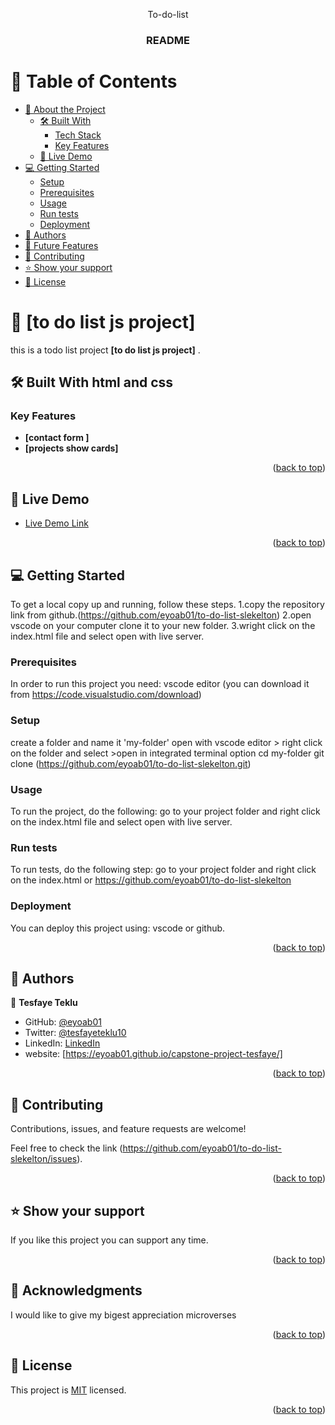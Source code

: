 <a name="readme-top"></a>

<div align="center">
To-do-list
  <h3><b> README </b></h3>

</div>

# 📗 Table of Contents

- [📖 About the Project](#about-project)
  - [🛠 Built With](#built-with)
    - [Tech Stack](#tech-stack)
    - [Key Features](#key-features)
  - [🚀 Live Demo](#live-demo)
- [💻 Getting Started](#getting-started)
  - [Setup](#setup)
  - [Prerequisites](#prerequisites)
  - [Usage](#usage)
  - [Run tests](#run-tests)
  - [Deployment](#triangular_flag_on_post-deployment)
- [👥 Authors](#authors)
- [🔭 Future Features](#future-features)
- [🤝 Contributing](#contributing)
- [⭐️ Show your support](#support)
- [📝 License](#license)


# 📖 [to do list js project] <a name="about-project"></a>
this is a todo list project
**[to do list js project]**  .

## 🛠 Built With <a name="built-with">html and css</a>

### Key Features <a name="key-features"></a>

- **[contact form ]**
- **[projects show cards]**

<p align="right">(<a href="#readme-top">back to top</a>)</p>

## 🚀 Live Demo <a name="live-demo"></a>

- [Live Demo Link](https://eyoab01.github.io/to-do-list-slekelton/) 


<p align="right">(<a href="#readme-top">back to top</a>)</p>

## 💻 Getting Started <a name="getting-started"></a>

To get a local copy up and running, follow these steps.
1.copy the repository link from github.(https://github.com/eyoab01/to-do-list-slekelton)
2.open vscode on your computer clone it to your new folder.
3.wright click on the index.html file and select open with live server.

### Prerequisites

In order to run this project you need:
vscode editor (you can download it from https://code.visualstudio.com/download)

### Setup

create a folder and name it 'my-folder'
open with vscode editor > right click on the folder and select >open in integrated terminal option
cd my-folder
git clone (https://github.com/eyoab01/to-do-list-slekelton.git)

### Usage

To run the project, do the following:
go to your project folder and right click on the index.html file and select open with live server.

### Run tests

To run tests, do the following step:
go to your project folder and right click on the index.html or https://github.com/eyoab01/to-do-list-slekelton

### Deployment

You can deploy this project using:
vscode or github.

<p align="right">(<a href="#readme-top">back to top</a>)</p>

## 👥 Authors <a name="authors"></a>

👤 **Tesfaye Teklu**

- GitHub: [@eyoab01](https://github.com/eyoab01)
- Twitter: [@tesfayeteklu10](https://twitter.com/@tesfayeteklu10)
- LinkedIn: [LinkedIn](https://www.linkedin.com/in/tesfaye-teklu-352067105)
- website: [https://eyoab01.github.io/capstone-project-tesfaye/]


<p align="right">(<a href="#readme-top">back to top</a>)</p>

## 🤝 Contributing <a name="contributing"></a>

Contributions, issues, and feature requests are welcome!

Feel free to check the link (https://github.com/eyoab01/to-do-list-slekelton/issues).

<p align="right">(<a href="#readme-top">back to top</a>)</p>

## ⭐️ Show your support <a name="support"></a>

If you like this project you can support any time.

<p align="right">(<a href="#readme-top">back to top</a>)</p>

## 🙏 Acknowledgments <a name="acknowledgements"></a>

I would like to give my bigest appreciation microverses

<p align="right">(<a href="#readme-top">back to top</a>)</p>

## 📝 License <a name="license"></a>

This project is [MIT](https://choosealicense.com/licenses/mit/) licensed.

<p align="right">(<a href="#readme-top">back to top</a>)</p>

